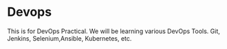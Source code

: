 # Devops
This is for DevOps Practical.
We will be learning various DevOps Tools.
Git, Jenkins, Selenium,Ansible, Kubernetes, etc.
